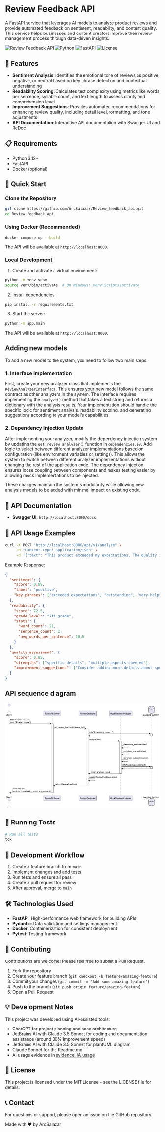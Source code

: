 # Review Feedback API

A FastAPI service that leverages AI models to analyze product reviews and provide automated feedback on sentiment, readability, and content quality. This service helps businesses and content creators improve their review management process through data-driven insights.

![Review Feedback API](https://img.shields.io/badge/API-Review%20Feedback-blue)
![Python](https://img.shields.io/badge/Python-3.11%2B-green)
![FastAPI](https://img.shields.io/badge/FastAPI-Latest-blue)
![License](https://img.shields.io/badge/License-MIT-yellow)

## 🌟 Features

- **Sentiment Analysis**: Identifies the emotional tone of reviews as positive, negative, or neutral based on key phrase detection and contextual understanding
- **Readability Scoring**: Calculates text complexity using metrics like words per sentence, syllable count, and text length to assess clarity and comprehension level
- **Improvement Suggestions**: Provides automated recommendations for enhancing review quality, including detail level, formatting, and tone adjustments
- **API Documentation**: Interactive API documentation with Swagger UI and ReDoc

## 📋 Requirements

- Python 3.12+
- FastAPI
- Docker (optional)

## 🚀 Quick Start

### Clone the Repository

```bash
git clone https://github.com/ArcSalazar/Review_feedback_api.git
cd Review_feedback_api
```

### Using Docker (Recommended)

```bash
docker compose up --build
```

The API will be available at `http://localhost:8000`.

### Local Development

1. Create and activate a virtual environment:
```bash
python -m venv venv
source venv/bin/activate  # On Windows: venv\Scripts\activate
```

2. Install dependencies:
```bash
pip install -r requirements.txt
```

3. Start the server:
```bash
python -m app.main
```

The API will be available at `http://localhost:8000`.

## Adding new models
To add a new model to the system, you need to follow two main steps:

### 1. Interface Implementation
First, create your new analyzer class that implements the `ReviewAnalyzerInterface`. This ensures your new model follows the same contract as other analyzers in the system. The interface requires implementing the `analyze()` method that takes a text string and returns a dictionary with the analysis results. Your implementation should handle the specific logic for sentiment analysis, readability scoring, and generating suggestions according to your model's capabilities.

### 2. Dependency Injection Update
After implementing your analyzer, modify the dependency injection system by updating the `get_review_analyzer()` function in `dependencies.py`. Add logic to select between different analyzer implementations based on configuration (like environment variables or settings). This allows the system to switch between different analyzer implementations without changing the rest of the application code. The dependency injection ensures loose coupling between components and makes testing easier by allowing mock implementations to be injected.

These changes maintain the system's modularity while allowing new analysis models to be added with minimal impact on existing code.

## 📖 API Documentation

- **Swagger UI**: `http://localhost:8000/docs`

## 📝 API Usage Examples

```bash
curl -X POST "http://localhost:8000/api/v1/analyze" \
     -H "Content-Type: application/json" \
     -d '{"text": "This product exceeded my expectations. The quality is outstanding and customer service was very helpful when I had questions."}'
```

Example Response:
```json
{
  "sentiment": {
    "score": 0.89,
    "label": "positive",
    "key_phrases": ["exceeded expectations", "outstanding", "very helpful"]
  },
  "readability": {
    "score": 72.5,
    "grade_level": "7th grade",
    "stats": {
      "word_count": 21,
      "sentence_count": 2,
      "avg_words_per_sentence": 10.5
    }
  },
  "quality_assessment": {
    "score": 0.85,
    "strengths": ["specific details", "multiple aspects covered"],
    "improvement_suggestions": ["Consider adding more details about specific product features"]
  }
}
```

## API sequence diagram
![Review_Analysis_Sequence.png](diagrams/Review_Analysis_Sequence.png)

## 🧪 Running Tests

```bash
# Run all tests
tox
```

## 🔄 Development Workflow

1. Create a feature branch from `main`
2. Implement changes and add tests
3. Run tests and ensure all pass
4. Create a pull request for review
5. After approval, merge to `main`

## 🛠️ Technologies Used

- **FastAPI**: High-performance web framework for building APIs
- **Pydantic**: Data validation and settings management
- **Docker**: Containerization for consistent deployment
- **Pytest**: Testing framework

## 👥 Contributing

Contributions are welcome! Please feel free to submit a Pull Request.

1. Fork the repository
2. Create your feature branch (`git checkout -b feature/amazing-feature`)
3. Commit your changes (`git commit -m 'Add some amazing feature'`)
4. Push to the branch (`git push origin feature/amazing-feature`)
5. Open a Pull Request

## 💡 Development Notes

This project was developed using AI-assisted tools:
- ChatGPT for project planning and base architecture
- JetBrains AI with Claude 3.5 Sonnet for coding and documentation assistance (around 30% improvement speed)
- JetBrains AI with Claude 3.5 Sonnet for plantUML diagram
- Claude Sonnet for the Readme.md
- AI usage evidence in [evidence_IA_usage](evidence_IA_usage)


## 📄 License

This project is licensed under the MIT License - see the LICENSE file for details.

## 📞 Contact

For questions or support, please open an issue on the GitHub repository.

Made with ❤️ by ArcSalazar